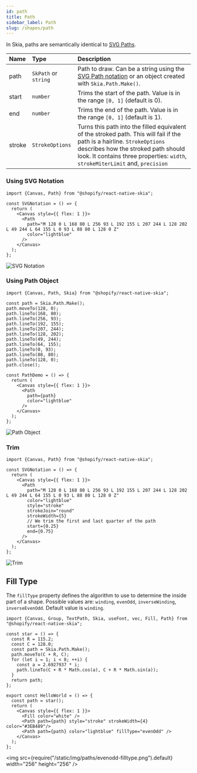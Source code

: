 ```yaml
---
id: path
title: Path
sidebar_label: Path
slug: /shapes/path
---
```


In Skia, paths are semantically identical to [SVG Paths](https://developer.mozilla.org/en-US/docs/Web/SVG/Tutorial/Paths).

| Name      | Type      |  Description                                                  |
|:----------|:----------|:--------------------------------------------------------------|
| path      | `SkPath` or `string` | Path to draw. Can be a string using the [SVG Path notation](https://developer.mozilla.org/en-US/docs/Web/SVG/Tutorial/Paths#line_commands) or an object created with `Skia.Path.Make()`. |
| start     | `number` | Trims the start of the path. Value is in the range `[0, 1]` (default is 0). |
| end       | `number` | Trims the end of the path. Value is in the range `[0, 1]` (default is 1). |
| stroke    | `StrokeOptions` | Turns this path into the filled equivalent of the stroked path. This will fail if the path is a hairline. `StrokeOptions` describes how the stroked path should look. It contains three properties: `width`, `strokeMiterLimit` and, `precision` |

### Using SVG Notation

```tsx twoslash
import {Canvas, Path} from "@shopify/react-native-skia";

const SVGNotation = () => {
  return (
    <Canvas style={{ flex: 1 }}>
      <Path
        path="M 128 0 L 168 80 L 256 93 L 192 155 L 207 244 L 128 202 L 49 244 L 64 155 L 0 93 L 88 80 L 128 0 Z"
        color="lightblue"
      />
    </Canvas>
  );
};
```

![SVG Notation](assets/path/svg.png)

### Using Path Object

```tsx twoslash
import {Canvas, Path, Skia} from "@shopify/react-native-skia";

const path = Skia.Path.Make();
path.moveTo(128, 0);
path.lineTo(168, 80);
path.lineTo(256, 93);
path.lineTo(192, 155);
path.lineTo(207, 244);
path.lineTo(128, 202);
path.lineTo(49, 244);
path.lineTo(64, 155);
path.lineTo(0, 93);
path.lineTo(88, 80);
path.lineTo(128, 0);
path.close();

const PathDemo = () => {
  return (
    <Canvas style={{ flex: 1 }}>
      <Path
        path={path}
        color="lightblue"
      />
    </Canvas>
  );
};
```

![Path Object](assets/path/path-object.png)

### Trim

```tsx twoslash
import {Canvas, Path} from "@shopify/react-native-skia";

const SVGNotation = () => {
  return (
    <Canvas style={{ flex: 1 }}>
      <Path
        path="M 128 0 L 168 80 L 256 93 L 192 155 L 207 244 L 128 202 L 49 244 L 64 155 L 0 93 L 88 80 L 128 0 Z"
        color="lightblue"
        style="stroke"
        strokeJoin="round"
        strokeWidth={5}
        // We trim the first and last quarter of the path
        start={0.25}
        end={0.75}
      />
    </Canvas>
  );
};
```

![Trim](assets/path/trim.png)


## Fill Type

The `fillType` property defines the algorithm to use to determine the inside part of a shape.
Possible values are: `winding`, `evenOdd`, `inverseWinding`, `inverseEvenOdd`. Default value is `winding`.

```tsx twoslash
import {Canvas, Group, TextPath, Skia, useFont, vec, Fill, Path} from "@shopify/react-native-skia";

const star = () => {
  const R = 115.2;
  const C = 128.0;
  const path = Skia.Path.Make();
  path.moveTo(C + R, C);
  for (let i = 1; i < 8; ++i) {
    const a = 2.6927937 * i;
    path.lineTo(C + R * Math.cos(a), C + R * Math.sin(a));
  }
  return path;
};

export const HelloWorld = () => {
  const path = star();
  return (
    <Canvas style={{ flex: 1 }}>  
      <Fill color="white" />
      <Path path={path} style="stroke" strokeWidth={4} color="#3EB489"/>
      <Path path={path} color="lightblue" fillType="evenOdd" />
    </Canvas>
  );
};
```

<img src={require("/static/img/paths/evenodd-filltype.png").default} width="256" height="256" />

